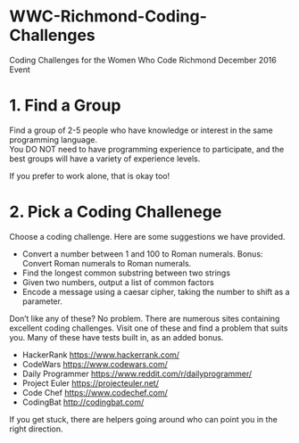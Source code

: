 # WWC-Richmond-Coding-Challenges
Coding Challenges for the Women Who Code Richmond December 2016 Event

# 1. Find a Group
Find a group of 2-5 people who have knowledge or interest in the same programming language.  
You DO NOT need to have programming experience to participate, and the best groups will have a variety of experience levels.

If you prefer to work alone, that is okay too!

# 2. Pick a Coding Challenege
Choose a coding challenge.  Here are some suggestions we have provided.

- Convert a number between 1 and 100 to Roman numerals. Bonus: Convert Roman numerals to Roman numerals.
- Find the longest common substring between two strings
- Given two numbers, output a list of common factors
- Encode a message using a caesar cipher, taking the number to shift as a parameter.


Don’t like any of these? No problem. 
There are numerous sites containing excellent coding challenges. 
Visit one of these and find a problem that suits you. 
Many of these have tests built in, as an added bonus.


- HackerRank https://www.hackerrank.com/
- CodeWars https://www.codewars.com/
- Daily Programmer https://www.reddit.com/r/dailyprogrammer/ 
- Project Euler https://projecteuler.net/
- Code Chef https://www.codechef.com/ 
- CodingBat http://codingbat.com/

If you get stuck, there are helpers going around who can point you in the right direction.

